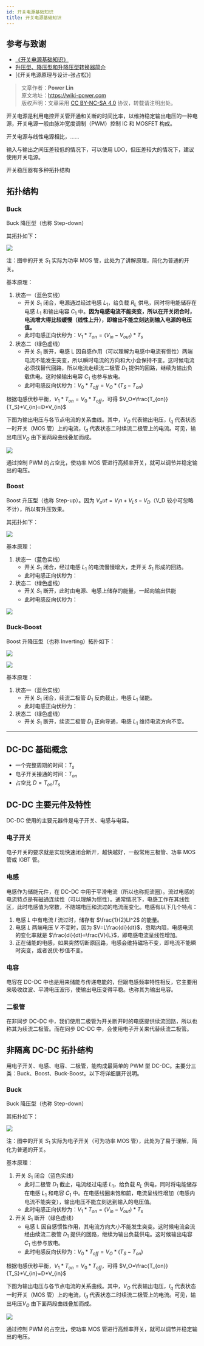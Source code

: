 ```yaml
---
id: 开关电源基础知识
title: 开关电源基础知识
---
```


## 参考与致谢

- [《开关电源基础知识》](https://www.ti.com.cn/cn/lit/an/zhct203/zhct203.pdf)
- [升压型、降压型和升降压型转换器简介](https://recom-power.com/zh/rec-n-an-introduction-to-buck,-boost,-and-buck!sboost-converters-131.html?0)
- [《开关电源原理与设计-张占松》]


> 文章作者：**Power Lin**  
> 原文地址：<https://wiki-power.com>  
> 版权声明：文章采用 [CC BY-NC-SA 4.0](https://creativecommons.org/licenses/by/4.0/deed.zh) 协议，转载请注明出处。

开关电源是利用电控开关管开通和关断的时间比率，以维持稳定输出电压的一种电源，开关电源一般由脉冲宽度调制（PWM）控制 IC 和 MOSFET 构成。

开关电源与线性电源相比，……

输入与输出之间压差较低的情况下，可以使用 LDO，但压差较大的情况下，建议使用开关电源。

开关稳压器有多种拓扑结构

## 拓扑结构

### Buck

Buck 降压型（也称 Step-down）

其拓扑如下：

![](https://wiki-media-1253965369.cos.ap-guangzhou.myqcloud.com/img/20211116142649.png)

注：图中的开关 $S_1$ 实际为功率 MOS 管，此处为了讲解原理，简化为普通的开关。

基本原理：

1. 状态一（蓝色实线）
   - 开关 $S_1$ 闭合，电源通过经过电感 $L_1$，给负载 $R_L$ 供电，同时将电能储存在电感 $L_1$ 和输出电容 $C_1$ 中。**因为电感电流不能突变，所以在开关闭合时，电流增大得比较缓慢（线性上升），即输出不能立刻达到输入电源的电压值。**
   - 此时电感正向伏秒为：$V_1 * T_{on}=(V_{in}-V_{out})* T_s$
2. 状态二（绿色虚线）
   - 开关 $S_1$ 断开，电感 L 因自感作用（可以理解为电感中电流有惯性）两端电流不能发生突变，所以瞬时电流的方向和大小会保持不变。这时候电流必须找替代回路，所以电流走续流二极管 $D_1$ 提供的回路，继续为输出负载供电。这时候输出电容 $C_1$ 也参与放电。
   - 此时电感反向伏秒为：$V_0 * T_{off}=V_O * (T_S-T_{on})$

根据电感伏秒平衡，$V_1 * T_{on}=V_0 * T_{off}$，可得 $V_O=\frac{T_{on}}{T_S}*V_{in}=D*V_{in}$

下图为输出电压与各节点电流的关系曲线。其中，$V_O$ 代表输出电压，$I_q$ 代表状态一时开关（MOS 管）上的电流，$I_d$ 代表状态二时续流二极管上的电流。可见，输出电压$V_O$ 由下面两段曲线叠加而成。

![](https://wiki-media-1253965369.cos.ap-guangzhou.myqcloud.com/img/20211116162415.png)

通过控制 PWM 的占空比，使功率 MOS 管进行高频率开关，就可以调节并稳定输出的电压。

### Boost

Boost 升压型（也称 Step-up）。因为 $V_out=V_in+V_Ls-V_D$（V_D 较小可忽略不计），所以有升压效果。

其拓扑如下：

![](https://wiki-media-1253965369.cos.ap-guangzhou.myqcloud.com/img/20211116143339.png)

基本原理：

1. 状态一（蓝色实线）
   - 开关 $S_1$ 闭合，经过电感 $L_1$ 的电流慢慢增大，走开关 $S_1$ 形成的回路。
   - 此时电感正向伏秒为：
2. 状态二（绿色虚线）
   - 开关 $S_1$ 断开，此时由电源、电感上储存的能量，一起向输出供能
   - 此时电感反向伏秒为：

![](https://wiki-media-1253965369.cos.ap-guangzhou.myqcloud.com/img/20211116162945.png)

### Buck-Boost

Boost 升降压型（也称 Inverting）拓扑如下：

![](https://wiki-media-1253965369.cos.ap-guangzhou.myqcloud.com/img/20211116143447.png)

![](https://wiki-media-1253965369.cos.ap-guangzhou.myqcloud.com/img/20211116172010.png)

基本原理：

1. 状态一（蓝色实线）
   - 开关 $S_1$ 闭合，续流二极管 $D_1$ 反向截止，电感 $L_1$ 储能。
   - 此时电感正向伏秒为：
2. 状态二（绿色虚线）
   - 开关 $S_1$ 断开，续流二极管 $D_1$ 正向导通，电感 $L_1$ 维持电流方向不变。

---

## DC-DC 基础概念

- 一个完整周期的时间：$T_{s}$
- 电子开关接通的时间：$T_{on}$
- 占空比 $D=T_{on}/T_{s}$

## DC-DC 主要元件及特性

DC-DC 使用的主要元器件是电子开关、电感与电容。

### 电子开关

电子开关的要求就是实现快速闭合断开，越快越好，一般常用三极管、功率 MOS 管或 IGBT 管。

### 电感

电感作为储能元件，在 DC-DC 中用于平滑电流（所以也称扼流圈）。流过电感的电流特点是有磁通连续性（可以理解为惯性）。通常情况下，电感工作在其线性区，此时电感值为常数，不随端电压和流过的电流而变化。电感有以下几个特点：

1. 电感 $L$ 中有电流 $I$ 流过时，储存有 $\frac{1}{2}LI^2$ 的能量。
2. 电感 $L$ 两端电压 $V$ 不变时，因为 $V=L\frac{di}{dt}$，忽略内阻，电感电流的变化率就是 $\frac{di}{dt}=\frac{V}{L}$，即电感电流呈线性增加。
3. 正在储能的电感，如果突然切断原回路，电感会维持磁场不变，即电流不能瞬时突变，或者说伏·秒值不变。

### 电容

电容在 DC-DC 中也是用来储能与传递电能的，但跟电感频率特性相反，它主要用来吸收纹波、平滑电压波形，使输出电压变得平稳。也称其为输出电容。

### 二极管

在非同步 DC-DC 中，我们使用二极管为开关断开时的电感提供续流回路，所以也称其为续流二极管。而在同步 DC-DC 中，会使用电子开关来代替续流二极管。

## 非隔离 DC-DC 拓扑结构

用电子开关、电感、电容、二极管，能构成最简单的 PWM 型 DC-DC。主要分三类：Buck、Boost、Buck-Boost。以下将详细展开说明。

### Buck

Buck 降压型（也称 Step-down）

其拓扑如下：

![](https://wiki-media-1253965369.cos.ap-guangzhou.myqcloud.com/img/20211116142649.png)

注：图中的开关 $S_1$ 实际为电子开关（可为功率 MOS 管），此处为了易于理解，简化为普通的开关。

基本原理：

1. 开关 $S_1$ 闭合（蓝色实线）
   - 此时二极管 $D_1$ 截止，电流经过电感 $L_1$，给负载 $R_L$ 供电，同时将电能储存在电感 $L_1$ 和电容 $C_1$ 中。在电感线圈未饱和前，电流呈线性增加（电感内电流不能突变），输出电压不能立刻达到输入的电压值。
   - 此时电感正向伏秒为：$V_1 * T_{on}=(V_{in}-V_{out})* T_s$
2. 开关 $S_1$ 断开（绿色虚线）
   - 电感 L 因自感惯性作用，其电流方向大小不能发生突变。这时候电流会流经由续流二极管 $D_1$ 提供的回路，继续为输出负载供电。这时候输出电容 $C_1$ 也参与放电。
   - 此时电感反向伏秒为：$V_0 * T_{off}=V_O * (T_S-T_{on})$

根据电感伏秒平衡，$V_1 * T_{on}=V_0 * T_{off}$，可得 $V_O=\frac{T_{on}}{T_S}*V_{in}=D*V_{in}$

下图为输出电压与各节点电流的关系曲线。其中，$V_O$ 代表输出电压，$I_q$ 代表状态一时开关（MOS 管）上的电流，$I_d$ 代表状态二时续流二极管上的电流。可见，输出电压$V_O$ 由下面两段曲线叠加而成。

![](https://wiki-media-1253965369.cos.ap-guangzhou.myqcloud.com/img/20211116162415.png)

通过控制 PWM 的占空比，使功率 MOS 管进行高频率开关，就可以调节并稳定输出的电压。
